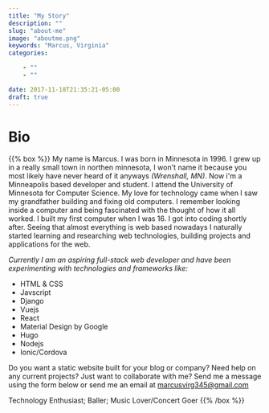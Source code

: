 ```yaml
---
title: "My Story"
description: ""
slug: "about-me"
image: "aboutme.png"
keywords: "Marcus, Virginia"
categories:

    - ""
    - ""

date: 2017-11-18T21:35:21-05:00
draft: true
---
```

# Bio

{{% box %}}
My name is Marcus. I was born in Minnesota in 1996. I grew up in a really small town in northen minnesota, I won't name it because you most likely have never heard of it anyways _(Wrenshall, MN)_. Now i'm a Minneapolis based developer and student. I attend the University of Minnesota for Computer Science. My love for technology came when I saw my grandfather building and fixing old computers. I remember looking inside a computer and being fascinated with the thought of how it all worked. I built my first computer when I was 16. I got into coding shortly after. Seeing that almost everything is web based nowadays I naturally started learning and researching web technologies, building projects and applications for the web.

*Currently I am an aspiring full-stack web developer and have been experimenting with technologies and frameworks like:*

+ HTML & CSS
+ Javscript
+ Django
+ Vuejs
+ React
+ Material Design by Google
+ Hugo
+ Nodejs
+ Ionic/Cordova

Do you want a static website built for your blog or company? Need help on any current projects? Just want to collaborate with me? Send me a message using the form below or send me an email at [marcusvirg345@gmail.com](mailto:marcusvirg345@gmail.com)

Technology Enthusiast; Baller; Music Lover/Concert Goer
{{% /box %}}
